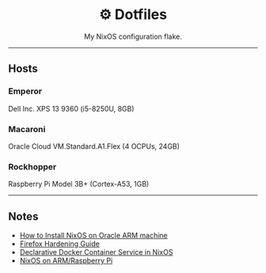 <div align="center">
<h1>⚙️ Dotfiles</h1>
My NixOS configuration flake.
</div>

---

## Hosts

### Emperor

Dell Inc. XPS 13 9360 (i5-8250U, 8GB)

### Macaroni

Oracle Cloud VM.Standard.A1.Flex (4 OCPUs, 24GB)

### Rockhopper

Raspberry Pi Model 3B+ (Cortex-A53, 1GB)

---

## Notes

 - [How to Install NixOS on Oracle ARM machine](https://blog.digitalimmigrants.org/deploy-nixos-on-oracle-arm-machines/)
 - [Firefox Hardening Guide](https://brainfucksec.github.io/firefox-hardening-guide)
 - [Declarative Docker Container Service in NixOS](https://www.breakds.org/post/declarative-docker-in-nixos/)
 - [NixOS on ARM/Raspberry Pi](https://nixos.wiki/wiki/NixOS_on_ARM/Raspberry_Pi)

